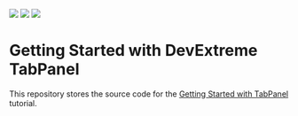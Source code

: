 <!-- default badges list -->
![](https://img.shields.io/endpoint?url=https://codecentral.devexpress.com/api/v1/VersionRange/359453843/20.2.6%2B)
[![](https://img.shields.io/badge/Open_in_DevExpress_Support_Center-FF7200?style=flat-square&logo=DevExpress&logoColor=white)](https://supportcenter.devexpress.com/ticket/details/T1000242)
[![](https://img.shields.io/badge/📖_How_to_use_DevExpress_Examples-e9f6fc?style=flat-square)](https://docs.devexpress.com/GeneralInformation/403183)
<!-- default badges end -->
# Getting Started with DevExtreme TabPanel

This repository stores the source code for the [Getting Started with TabPanel](https://js.devexpress.com/Documentation/Guide/UI_Components/TabPanel/Getting_Started_with_TabPanel/) tutorial. 
